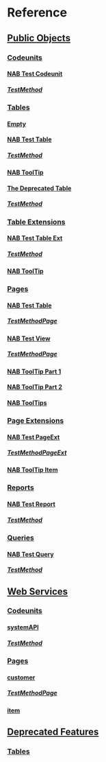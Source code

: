 # Reference

## [Public Objects](docs/public-objects.md)
### [Codeunits](docs/codeunits.md)
#### [NAB Test Codeunit](docs/codeunit-nab-test-codeunit/index.md)
##### [TestMethod](docs/codeunit-nab-test-codeunit/test-method.md)
### [Tables](docs/tables.md)
#### [Empty](docs/table-empty/index.md)
#### [NAB Test Table](docs/table-nab-test-table/index.md)
##### [TestMethod](docs/table-nab-test-table/test-method.md)
#### [NAB ToolTip](docs/table-nab-tool-tip/index.md)
#### [The Deprecated Table](docs/table-nabx-the-deprecated-table/index.md)
##### [TestMethod](docs/table-nabx-the-deprecated-table/test-method.md)
### [Table Extensions](docs/table-extensions.md)
#### [NAB Test Table Ext](docs/tableextension-nab-test-table-ext/index.md)
##### [TestMethod](docs/tableextension-nab-test-table-ext/test-method.md)
#### [NAB ToolTip](docs/tableextension-nab-tool-tip/index.md)
### [Pages](docs/pages.md)
#### [NAB Test Table](docs/page-nab-test-table/index.md)
##### [TestMethodPage](docs/page-nab-test-table/test-method-page.md)
#### [NAB Test View](docs/page-nab-test-view/index.md)
##### [TestMethodPage](docs/page-nab-test-view/test-method-page.md)
#### [NAB ToolTip Part 1](docs/page-nab-tool-tip-part-1/index.md)
#### [NAB ToolTip Part 2](docs/page-nab-tool-tip-part-2/index.md)
#### [NAB ToolTips](docs/page-nab-tool-tips/index.md)
### [Page Extensions](docs/page-extensions.md)
#### [NAB Test PageExt](docs/pageextension-nab-test-page-ext/index.md)
##### [TestMethodPageExt](docs/pageextension-nab-test-page-ext/test-method-page-ext.md)
#### [NAB ToolTip Item](docs/pageextension-nab-tool-tip-item/index.md)
### [Reports](docs/reports.md)
#### [NAB Test Report](docs/report-nab-test-report/index.md)
##### [TestMethod](docs/report-nab-test-report/test-method.md)
### [Queries](docs/queries.md)
#### [NAB Test Query](docs/query-nab-test-query/index.md)
##### [TestMethod](docs/query-nab-test-query/test-method.md)
## [Web Services](docs/web-services.md)
### [Codeunits](docs/ws-codeunits.md)
#### [systemAPI](docs/ws-codeunit-nab-test-codeunit/index.md)
##### [TestMethod](docs/ws-codeunit-nab-test-codeunit/test-method.md)
### [Pages](docs/ws-pages.md)
#### [customer](docs/ws-page-nab-test-table/index.md)
##### [TestMethodPage](docs/ws-page-nab-test-table/test-method-page.md)
#### [item](docs/ws-page-nab-tool-tips/index.md)
## [Deprecated Features](docs/deprecated-features.md)
### [Tables](docs/deprecated-tables.md)
